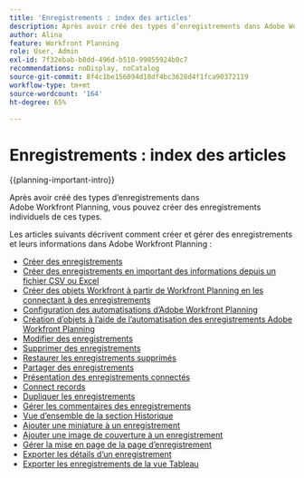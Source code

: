 ```yaml
---
title: 'Enregistrements : index des articles'
description: Après avoir créé des types d’enregistrements dans Adobe Workfront Planning, vous pouvez créer des enregistrements individuels de ces types. Les articles suivants décrivent comment créer et gérer des enregistrements et leurs informations dans Adobe Workfront Planning.
author: Alina
feature: Workfront Planning
role: User, Admin
exl-id: 7f32ebab-b8dd-496d-b510-99055924b0c7
recommendations: noDisplay, noCatalog
source-git-commit: 8f4c1be156094d18df4bc3628d4f1fca90372119
workflow-type: tm+mt
source-wordcount: '164'
ht-degree: 65%

---
```



# Enregistrements : index des articles

<!--<span class="preview">The highlighted information on this page refers to functionality not yet generally available. It is available only in the Preview environment for all customers. After the monthly releases to Production, the same features are also available in the Production environment for customers who enabled fast releases. </span>   

<span class="preview">For information about fast releases, see [Enable or disable fast releases for your organization](/help/quicksilver/administration-and-setup/set-up-workfront/configure-system-defaults/enable-fast-release-process.md). </span>-->

{{planning-important-intro}}

Après avoir créé des types d’enregistrements dans Adobe Workfront Planning, vous pouvez créer des enregistrements individuels de ces types.

Les articles suivants décrivent comment créer et gérer des enregistrements et leurs informations dans Adobe Workfront Planning :

* [Créer des enregistrements](/help/quicksilver/planning/records/create-records.md)
* [Créer des enregistrements en important des informations depuis un fichier CSV ou Excel](/help/quicksilver/planning/records/import-file-to-create-records.md)
* [Créer des objets Workfront à partir de Workfront Planning en les connectant à des enregistrements](/help/quicksilver/planning/records/create-workfront-objects-from-workfront-planning.md)
* [Configuration des automatisations d’Adobe Workfront Planning](/help/quicksilver/planning/records/configure-automations-to-create-records.md)
* [Création d’objets à l’aide de l’automatisation des enregistrements Adobe Workfront Planning](/help/quicksilver/planning/records/create-wf-objects-using-planning-automations.md)
* [Modifier des enregistrements](/help/quicksilver/planning/records/edit-records.md)
* [Supprimer des enregistrements](/help/quicksilver/planning/records/delete-records.md)
* [Restaurer les enregistrements supprimés](/help/quicksilver/planning/records/restore-deleted-records.md)
* [Partager des enregistrements](/help/quicksilver/planning/records/share-records.md)
* [Présentation des enregistrements connectés](/help/quicksilver/planning/records/connected-records-overview.md)
* [Connect records](/help/quicksilver/planning/records/connect-records.md)
* [Dupliquer les enregistrements](/help/quicksilver/planning/records/copy-or-duplicate-records.md)
* [Gérer les commentaires des enregistrements](/help/quicksilver/planning/records/manage-record-comments.md)
* [Vue d’ensemble de la section Historique](/help/quicksilver/planning/records/history-section-overview.md)
* [Ajouter une miniature à un enregistrement](/help/quicksilver/planning/records/add-thumbnails-to-records.md)
* [Ajouter une image de couverture à un enregistrement](/help/quicksilver/planning/records/add-a-cover-image-to-a-record.md)
* [Gérer la mise en page de la page d’enregistrement](/help/quicksilver/planning/records/manage-the-record-page.md)
* [Exporter les détails d’un enregistrement](/help/quicksilver/planning/records/export-the-record-page.md)
* [Exporter les enregistrements de la vue Tableau](/help/quicksilver/planning/records/export-records-from-the-table-view.md)
